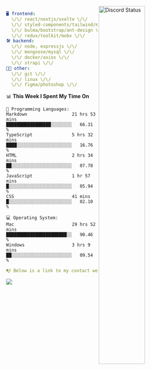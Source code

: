 
<a href="https://discord.com/users/279302975371870218" target="_blank">
    <img width="50%" align="right" alt="Discord Status" src="https://lanyard.cnrad.dev/api/279302975371870218?bg=161B22&borderRadius=5px%205px%200%200&hideTimestamp=true&idleMessage=Just%20chillin%27%20at%20the%20moment&animated=true">
</a>

```yaml
🖥️ frontend: 
  \/\/ react/nextjs/svelte \/\/
  \/\/ styled-components/tailwind/mui/
  \/\/ bulma/bootstrap/ant-design \/\/
  \/\/ redux/toolkit/mobx \/\/
🛠 backend: 
  \/\/ node, expressjs \/\/
  \/\/ mongoose/mysql \/\/
  \/\/ docker/axios \/\/
  \/\/ strapi \/\/
👨‍💻 other: 
  \/\/ git \/\/ 
  \/\/ linux \/\/
  \/\/ figma/photoshop \/\/
```
<!--START_SECTION:waka-->
📊 **This Week I Spent My Time On** 

```text
💬 Programming Languages: 
Markdown                 21 hrs 53 mins      █████████████████░░░░░░░░   66.31 % 
TypeScript               5 hrs 32 mins       ████░░░░░░░░░░░░░░░░░░░░░   16.76 % 
HTML                     2 hrs 34 mins       ██░░░░░░░░░░░░░░░░░░░░░░░   07.78 % 
JavaScript               1 hr 57 mins        █░░░░░░░░░░░░░░░░░░░░░░░░   05.94 % 
CSS                      41 mins             █░░░░░░░░░░░░░░░░░░░░░░░░   02.10 % 

💻 Operating System: 
Mac                      29 hrs 52 mins      ███████████████████████░░   90.46 % 
Windows                  3 hrs 9 mins        ██░░░░░░░░░░░░░░░░░░░░░░░   09.54 % 
```


<!--END_SECTION:waka-->
```yaml
📭 Below is a link to my contact website 
```
<a href="https://mxns.xyz" target="_black"> <img src="https://img.shields.io/badge/website-161B22?style=for-the-badge&logo=About.me&logoColor=white"></img> <a/>
